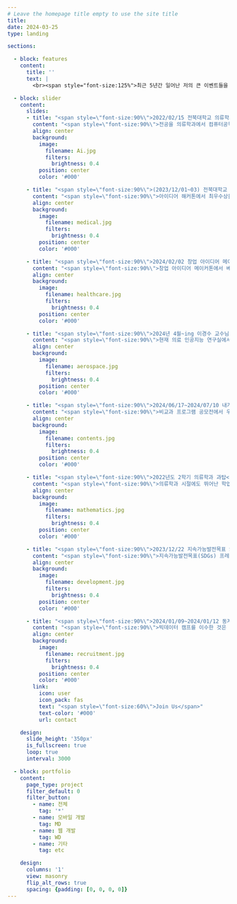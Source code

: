 ```yaml
---
# Leave the homepage title empty to use the site title
title:
date: 2024-03-25
type: landing

sections:

  - block: features
    content:
      title: ''
      text: |
        <br><span style="font-size:125%">최근 5년간 일어난 저의 큰 이벤트들을 소개하겠습니다.</span>

  - block: slider
    content:
      slides:
      - title: "<span style=\"font-size:90%\">2022/02/15 전북대학교 의류학과 -> 컴퓨터공학부로 전과</span>"
        content: "<span style=\"font-size:90%\">전공을 의류학과에서 컴퓨터공학부로 전과한 것은 큰 전환점이며, 현재의 연구 및 활동 방향에 큰 영향을 준 중요한 사항입니다.</span>"
        align: center
        background:
          image:
            filename: Ai.jpg
            filters:
              brightness: 0.4
          position: center
          color: '#000'

      - title: "<span style=\"font-size:90%\">(2023/12/01~03) 전북대학교 아이디어 해커톤 최우수상</span>"
        content: "<span style=\"font-size:90%\">아이디어 해커톤에서 최우수상을 받은 것은 창의성과 문제 해결 능력을 인정받은 중요한 성과입니다.</span>"
        align: center
        background:
          image:
            filename: medical.jpg
            filters:
              brightness: 0.4
          position: center
          color: '#000'

      - title: "<span style=\"font-size:90%\">2024/02/02 창업 아이디어 메이커톤 베스트 피칭상</span>"
        content: "<span style=\"font-size:90%\">창업 아이디어 메이커톤에서 베스트 피칭상을 수상한 것은 아이디어의 사업화 가능성과 발표 능력을 인정받은 핵심 성과입니다.</span>"
        align: center
        background:
          image:
            filename: healthcare.jpg
            filters:
              brightness: 0.4
          position: center
          color: '#000'

      - title: "<span style=\"font-size:90%\">2024년 4월~ing 이경수 교수님 의료 인공지능 연구실</span>"
        content: "<span style=\"font-size:90%\">현재 의료 인공지능 연구실에서 연구를 진행하고 있는 것은 컴퓨터공학 및 AI 분야의 전문성을 보여주는 중요한 활동입니다.</span>"
        align: center
        background:
          image:
            filename: aerospace.jpg
            filters:
              brightness: 0.4
          position: center
          color: '#000'

      - title: "<span style=\"font-size:90%\">2024/06/17~2024/07/10 내가 만드는 비교과 프로그램 공모전 우수상</span>"
        content: "<span style=\"font-size:90%\">비교과 프로그램 공모전에서 우수상을 수상한 것은 다양한 프로그램 개발 능력을 인정받은 중요한 경험입니다.</span>"
        align: center
        background:
          image:
            filename: contents.jpg
            filters:
              brightness: 0.4
          position: center
          color: '#000'

      - title: "<span style=\"font-size:90%\">2022년도 2학기 의류학과 과탑</span>"
        content: "<span style=\"font-size:90%\">의류학과 시절에도 뛰어난 학업 성과를 거둔 것은 학업 성취도와 노력의 결과를 보여줍니다.</span>"
        align: center
        background:
          image:
            filename: mathematics.jpg
            filters:
              brightness: 0.4
          position: center
          color: '#000'

      - title: "<span style=\"font-size:90%\">2023/12/22 지속가능발전목표 SDGs 프레젠테이션 대회 우수상</span>"
        content: "<span style=\"font-size:90%\">지속가능발전목표(SDGs) 프레젠테이션 대회에서 우수상을 수상한 것은 사회적 문제 해결과 발표 능력에서의 역량을 보여줍니다.</span>"
        align: center
        background:
          image:
            filename: development.jpg
            filters:
              brightness: 0.4
          position: center
          color: '#000'

      - title: "<span style=\"font-size:90%\">2024/01/09~2024/01/12 동계 빅데이터 캠프 이수</span>"
        content: "<span style=\"font-size:90%\">빅데이터 캠프를 이수한 것은 데이터 분석과 AI에 대한 관심과 역량 향상에 중요한 경험으로, 현재 연구와 관련된 전문성을 나타냅니다.</span>"
        align: center
        background:
          image:
            filename: recruitment.jpg
            filters:
              brightness: 0.4
          position: center
          color: '#000'
        link:
          icon: user
          icon_pack: fas
          text: "<span style=\"font-size:60%\">Join Us</span>"
          text-color: '#000'
          url: contact

    design:
      slide_height: '350px'
      is_fullscreen: true
      loop: true
      interval: 3000

  - block: portfolio
    content:
      page_type: project
      filter_default: 0
      filter_button:
        - name: 전체
          tag: '*'
        - name: 모바일 개발
          tag: MD
        - name: 웹 개발
          tag: WD
        - name: 기타
          tag: etc

    design:
      columns: '1'
      view: masonry
      flip_alt_rows: true
      spacing: {padding: [0, 0, 0, 0]}
---
```

